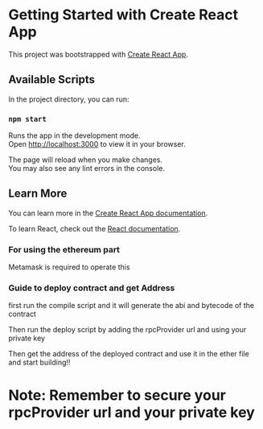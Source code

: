 # Getting Started with Create React App

This project was bootstrapped with [Create React App](https://github.com/facebook/create-react-app).

## Available Scripts

In the project directory, you can run:

### `npm start`

Runs the app in the development mode.\
Open [http://localhost:3000](http://localhost:3000) to view it in your browser.

The page will reload when you make changes.\
You may also see any lint errors in the console.

## Learn More

You can learn more in the [Create React App documentation](https://facebook.github.io/create-react-app/docs/getting-started).

To learn React, check out the [React documentation](https://reactjs.org/).

### For using the ethereum part

Metamask is required to operate this 

### Guide to deploy contract and get Address

first run the compile script and it will generate the abi and bytecode of the contract

Then run the deploy script by adding the rpcProvider url and using your private key

Then get the address of the deployed contract and use it in the ether file and start building!!

# Note: Remember to secure your rpcProvider url and your private key
